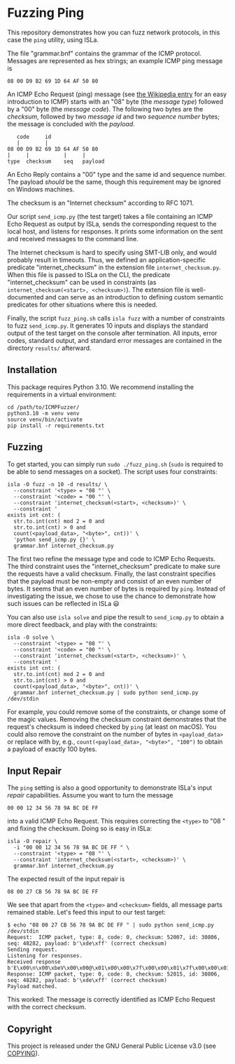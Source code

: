 # Fuzzing Ping

This repository demonstrates how you can fuzz network protocols, in this case the
`ping` utility, using ISLa.

The file "grammar.bnf" contains the grammar of the ICMP protocol. Messages are
represented as hex strings; an example ICMP ping message is

```
08 00 D9 B2 69 1D 64 AF 50 80
```

An ICMP Echo Request (ping) message (see
[the Wikipedia entry](https://en.wikipedia.org/wiki/Internet_Control_Message_Protocol)
for an easy introduction to ICMP) starts with an "08" byte (the *message type*) followed
by a "00" byte (the *message code*). The following two bytes are the *checksum*,
followed by two *message id* and two *sequence number* bytes; the message is concluded
with the *payload*.

```
   code     id
   |        |
08 00 D9 B2 69 1D 64 AF 50 80
|     |           |     |
type  checksum    seq   payload
```

An Echo Reply contains a "00" type and the same id and sequence number. The payload
*should* be the same, though this requirement may be ignored on Windows machines.

The checksum is an "Internet checksum" according to RFC 1071.

Our script `send_icmp.py` (the test target) takes a file containing an ICMP Echo Request
as output by ISLa, sends the corresponding request to the local host, and listens for
responses. It prints some information on the sent and received messages to the command
line.

The Internet checksum is hard to specify using SMT-LIB only, and would probably result
in timeouts. Thus, we defined an application-specific predicate "internet_checksum" in
the extension file `internet_checksum.py`. When this file is passed to ISLa on the CLI,
the predicate "internet_checksum" can be used in constraints
(as `internet_checksum(<start>, <checksum>)`). The extension file is well-documented and
can serve as an introduction to defining custom semantic predicates for other situations
where this is needed.

Finally, the script `fuzz_ping.sh` calls `isla fuzz` with a number of constraints to
fuzz `send_icmp.py`. It generates 10 inputs and displays the standard output of the test
target on the console after termination. All inputs, error codes, standard output, and
standard error messages are contained in the directory `results/` afterward.

## Installation

This package requires Python 3.10. We recommend installing the requirements in a virtual
environment:

```shell
cd /path/to/ICMPFuzzer/
python3.10 -m venv venv
source venv/bin/activate
pip install -r requirements.txt
```

## Fuzzing

To get started, you can simply run `sudo ./fuzz_ping.sh` (`sudo` is required to be able
to send messages on a socket). The script uses four constraints:

```shell
isla -O fuzz -n 10 -d results/ \
  --constraint '<type> = "08 "' \
  --constraint '<code> = "00 "' \
  --constraint 'internet_checksum(<start>, <checksum>)' \
  --constraint '
exists int cnt: (
  str.to.int(cnt) mod 2 = 0 and
  str.to.int(cnt) > 0 and
  count(<payload_data>, "<byte>", cnt))' \
  'python send_icmp.py {}' \
  grammar.bnf internet_checksum.py
```

The first two refine the message type and code to ICMP Echo Requests. The third
constraint uses the "internet_checksum" predicate to make sure the requests have a valid
checksum. Finally, the last constraint specifies that the payload must be non-empty and
consist of an even number of bytes. It seems that an even number of bytes is required
by `ping`. Instead of investigating the issue, we chose to use the chance to demonstrate
how such issues can be reflected in ISLa :smiley:

You can also use `isla solve` and pipe the result to `send_icmp.py` to obtain a more
direct feedback, and play with the constraints:

```shell
isla -O solve \
  --constraint '<type> = "08 "' \
  --constraint '<code> = "00 "' \
  --constraint 'internet_checksum(<start>, <checksum>)' \
  --constraint '
exists int cnt: (
  str.to.int(cnt) mod 2 = 0 and
  str.to.int(cnt) > 0 and
  count(<payload_data>, "<byte>", cnt))' \
  grammar.bnf internet_checksum.py | sudo python send_icmp.py /dev/stdin
```

For example, you could remove some of the constraints, or change some of the magic
values. Removing the checksum constraint demonstrates that the request's checksum is
indeed checked by `ping` (at least on macOS). You could also remove the constraint on
the number of bytes in `<payload_data>` or replace with by, e.g.,
`count(<payload_data>, "<byte>", "100")` to obtain a payload of exactly 100 bytes.

## Input Repair

The `ping` setting is also a good opportunity to demonstrate ISLa's input
*repair* capabilities. Assume you want to turn the message

```
00 00 12 34 56 78 9A BC DE FF 
```

into a valid ICMP Echo Request. This requires correcting the `<type>` to "08 "
and fixing the checksum. Doing so is easy in ISLa:

```shell
isla -O repair \
  -i "00 00 12 34 56 78 9A BC DE FF " \
  --constraint '<type> = "08 "' \
  --constraint 'internet_checksum(<start>, <checksum>)' \
  grammar.bnf internet_checksum.py
```

The expected result of the input repair is

```
08 00 27 CB 56 78 9A BC DE FF
```

We see that apart from the `<type>` and `<checksum>` fields, all message parts
remained stable. Let's feed this input to our test target:

```shell
$ echo "08 00 27 CB 56 78 9A BC DE FF " | sudo python send_icmp.py /dev/stdin
Request:  ICMP packet, type: 8, code: 0, checksum: 52007, id: 30806, seq: 48282, payload: b'\xde\xff' (correct checksum)
Sending request.
Listening for responses.
Received response b'E\x00\n\x00\xbeV\x00\x00@\x01\x00\x00\x7f\x00\x00\x01\x7f\x00\x00\x01\x00\x00/\xcbVx\x9a\xbc\xde\xff'
Response: ICMP packet, type: 0, code: 0, checksum: 52015, id: 30806, seq: 48282, payload: b'\xde\xff' (correct checksum)
Payload matched.
```

This worked: The message is correctly identified as ICMP Echo Request with the
correct checksum.

## Copyright

This project is released under the GNU General Public License v3.0 (see
[COPYING](COPYING)).
